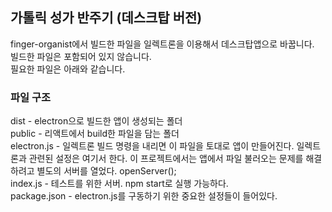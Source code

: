 ## 가톨릭 성가 반주기 (데스크탑 버전)

finger-organist에서 빌드한 파일을 일렉트론을 이용해서 데스크탑앱으로 바꿉니다.<br />
빌드한 파일은 포함되어 있지 않습니다.<br />
필요한 파일은 아래와 같습니다.<br />

### 파일 구조

dist - electron으로 빌드한 앱이 생성되는 폴더<br />
public - 리액트에서 build한 파일을 담는 폴더<br />
electron.js - 일렉트론 빌드 명령을 내리면 이 파일을 토대로 앱이 만들어진다. 일렉트론과 관련된 설정은 여기서 한다. 이 프로젝트에서는 앱에서 파일 불러오는 문제를 해결하려고 별도의 서버를 열었다. openServer();<br />
index.js - 테스트를 위한 서버. npm start로 실행 가능하다.<br />
package.json - electron.js를 구동하기 위한 중요한 설정들이 들어있다.<br />
